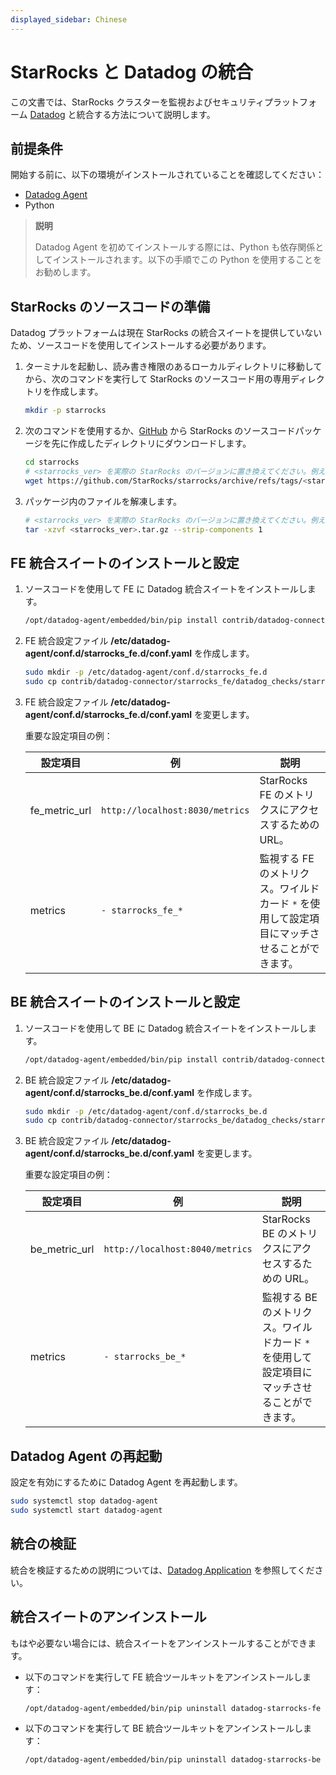 ```yaml
---
displayed_sidebar: Chinese
---
```


# StarRocks と Datadog の統合

この文書では、StarRocks クラスターを監視およびセキュリティプラットフォーム [Datadog](https://www.datadoghq.com/) と統合する方法について説明します。

## 前提条件

開始する前に、以下の環境がインストールされていることを確認してください：

- [Datadog Agent](https://docs.datadoghq.com/getting_started/agent/)
- Python

> **説明**
>
> Datadog Agent を初めてインストールする際には、Python も依存関係としてインストールされます。以下の手順でこの Python を使用することをお勧めします。

## StarRocks のソースコードの準備

Datadog プラットフォームは現在 StarRocks の統合スイートを提供していないため、ソースコードを使用してインストールする必要があります。

1. ターミナルを起動し、読み書き権限のあるローカルディレクトリに移動してから、次のコマンドを実行して StarRocks のソースコード用の専用ディレクトリを作成します。

    ```sh
    mkdir -p starrocks
    ```

2. 次のコマンドを使用するか、[GitHub](https://github.com/StarRocks/starrocks/tags) から StarRocks のソースコードパッケージを先に作成したディレクトリにダウンロードします。

    ```sh
    cd starrocks
    # <starrocks_ver> を実際の StarRocks のバージョンに置き換えてください。例えば "2.5.2"。
    wget https://github.com/StarRocks/starrocks/archive/refs/tags/<starrocks_ver>.tar.gz
    ```

3. パッケージ内のファイルを解凍します。

    ```sh
    # <starrocks_ver> を実際の StarRocks のバージョンに置き換えてください。例えば "2.5.2"。
    tar -xzvf <starrocks_ver>.tar.gz --strip-components 1
    ```

## FE 統合スイートのインストールと設定

1. ソースコードを使用して FE に Datadog 統合スイートをインストールします。

    ```sh
    /opt/datadog-agent/embedded/bin/pip install contrib/datadog-connector/starrocks_fe
    ```

2. FE 統合設定ファイル **/etc/datadog-agent/conf.d/starrocks_fe.d/conf.yaml** を作成します。

    ```sh
    sudo mkdir -p /etc/datadog-agent/conf.d/starrocks_fe.d
    sudo cp contrib/datadog-connector/starrocks_fe/datadog_checks/starrocks_fe/data/conf.yaml.example /etc/datadog-agent/conf.d/starrocks_fe.d/conf.yaml
    ```

3. FE 統合設定ファイル **/etc/datadog-agent/conf.d/starrocks_fe.d/conf.yaml** を変更します。

    重要な設定項目の例：

    | **設定項目** | **例** | **説明** |
    | -------------------------------------- | ------------ | ------------------------------------------------------------ |
    | fe_metric_url | `http://localhost:8030/metrics` | StarRocks FE のメトリクスにアクセスするための URL。 |
    | metrics | `- starrocks_fe_*` | 監視する FE のメトリクス。ワイルドカード `*` を使用して設定項目にマッチさせることができます。 |

## BE 統合スイートのインストールと設定

1. ソースコードを使用して BE に Datadog 統合スイートをインストールします。

    ```sh
    /opt/datadog-agent/embedded/bin/pip install contrib/datadog-connector/starrocks_be
    ```

2. BE 統合設定ファイル **/etc/datadog-agent/conf.d/starrocks_be.d/conf.yaml** を作成します。

    ```sh
    sudo mkdir -p /etc/datadog-agent/conf.d/starrocks_be.d
    sudo cp contrib/datadog-connector/starrocks_be/datadog_checks/starrocks_be/data/conf.yaml.example /etc/datadog-agent/conf.d/starrocks_be.d/conf.yaml
    ```

3. BE 統合設定ファイル **/etc/datadog-agent/conf.d/starrocks_be.d/conf.yaml** を変更します。

    重要な設定項目の例：

    | **設定項目** | **例** | **説明** |
    | -------------------------------------- | ------------ | ------------------------------------------------------------ |
    | be_metric_url | `http://localhost:8040/metrics` | StarRocks BE のメトリクスにアクセスするための URL。 |
    | metrics | `- starrocks_be_*` | 監視する BE のメトリクス。ワイルドカード `*` を使用して設定項目にマッチさせることができます。 |

## Datadog Agent の再起動

設定を有効にするために Datadog Agent を再起動します。

```sh
sudo systemctl stop datadog-agent
sudo systemctl start datadog-agent
```

## 統合の検証

統合を検証するための説明については、[Datadog Application](https://docs.datadoghq.com/getting_started/application/) を参照してください。

## 統合スイートのアンインストール

もはや必要ない場合には、統合スイートをアンインストールすることができます。

- 以下のコマンドを実行して FE 統合ツールキットをアンインストールします：

  ```sh
  /opt/datadog-agent/embedded/bin/pip uninstall datadog-starrocks-fe
  ```

- 以下のコマンドを実行して BE 統合ツールキットをアンインストールします：

  ```sh
  /opt/datadog-agent/embedded/bin/pip uninstall datadog-starrocks-be
  ```
